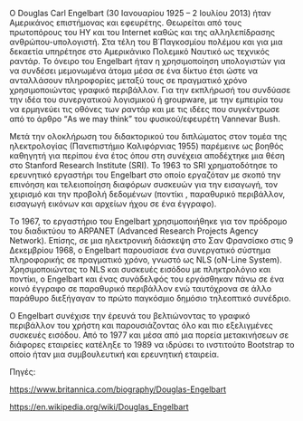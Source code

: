 Ο Douglas Carl Engelbart (30 Ιανουαρίου 1925 – 2 Ιουλίου 2013) ήταν Αμερικάνος επιστήμονας και εφευρέτης. Θεωρείται από τους πρωτοπόρους του ΗΥ και του Internet καθώς και της αλληλεπίδρασης ανθρώπου-υπολογιστή. Στα τέλη του Β΄Παγκοσμίου πολέμου και για μια δεκαετία υπηρέτησε στο Αμερικάνικο Πολεμικό Ναυτικό ως τεχνικός ραντάρ. Το όνειρο του Engelbart ήταν η χρησιμοποίηση υπολογιστών για να συνδέσει μεμονωμένα άτομα μέσα σε ένα δίκτυο έτσι ώστε να ανταλλάσουν πληροφορίες μεταξύ τους σε πραγματικό χρόνο χρησιμοποιώντας γραφικό περιβάλλον. Για την εκπλήρωσή του συνδύασε την ιδέα του συνεργατικού λογισμικού ή groupware, με την εμπειρία του να ερμηνεύει τις οθόνες των ραντάρ και με τις ιδέες που συγκέντρωσε από το άρθρο “As we may think” του φυσικού/εφευρέτη Vannevar Bush.

Μετά την ολοκλήρωση του διδακτορικού του διπλώματος στον τομέα της ηλεκτρολογίας (Πανεπιστήμιο Καλιφόρνιας 1955) παρέμεινε ως βοηθός καθηγητή για περίπου ένα έτος όπου στη συνέχεια αποδέχτηκε μια θέση στο Stanford Research Institute (SRI). Το 1963 το SRI χρηματοδότησε το ερευνητικό εργαστήρι του Engelbart στο οποίο εργαζόταν με σκοπό την επινόηση και τελειοποίηση διαφόρων συσκευών για την εισαγωγή, τον χειρισμό και την προβολή δεδομένων (ποντίκι , παραθυρικό περιβάλλον, εισαγωγή εικόνων και αρχείων ήχου σε ένα έγγραφο).

Tο 1967, το εργαστήριο του Engelbart χρησιμοποιήθηκε για τον πρόδρομο του διαδικτύου το ARPANET (Advanced Research Projects Agency Network). Επίσης, σε μια ηλεκτρονική διάσκεψη στο Σαν Φρανσίσκο στις 9 Δεκεμβρίου 1968, ο Engelbart παρουσίασε ένα συνεργατικό σύστημα πληροφορικής σε πραγματικό χρόνο, γνωστό ως NLS (oN-Line System). Χρησιμοποιώντας το NLS και συσκευές εισόδου με πληκτρολόγιο και ποντίκι, ο Engelbart και ένας συνάδελφός του εργάσθηκαν πάνω σε ένα κοινό έγγραφο σε παραθυρικό περιβάλλον ενώ ταυτόχρονα σε άλλο παράθυρο διεξήγαγαν το πρώτο παγκόσμιο δημόσιο τηλεοπτικό συνέδριο.  

Ο Engelbart συνέχισε την έρευνά του βελτιώνοντας το γραφικό περιβάλλον του χρήστη και παρουσιάζοντας όλο και πιο εξελιγμένες συσκευές εισόδου. Από το 1977 και μέσα από μια πορεία μετακινήσεων σε διάφορες εταιρείες κατέληξε το 1989 να ιδρύσει το ινστιτούτο Bootstrap το οποίο ήταν μια συμβουλευτική και ερευνητική εταιρεία.  





Πηγές: 

https://www.britannica.com/biography/Douglas-Engelbart 

https://en.wikipedia.org/wiki/Douglas_Engelbart
